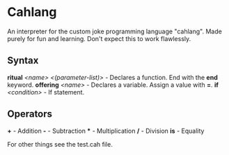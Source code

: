 # Cahlang

An interpreter for the custom joke programming language "cahlang".
Made purely for fun and learning. Don't expect this to work flawlessly.

## Syntax

**ritual** _\<name\>_ _\<(parameter-list)\>_ - Declares a function. End with the **end** keyword.
**offering** _\<name\>_ - Declares a variable. Assign a value with **=**.
**if** _\<condition\>_ - If statement.

## Operators

**+** - Addition
**-** - Subtraction
**\*** - Multiplication
**/** - Division
**is** - Equality

For other things see the test.cah file.
